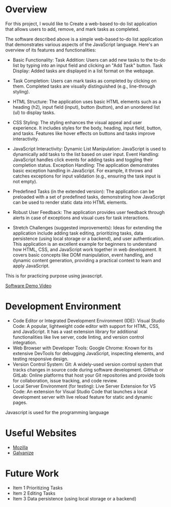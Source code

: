 # Overview

For this project, I would like to Create a web-based to-do list application that allows users to add, remove, and mark tasks as completed.

The software described above is a simple web-based to-do list application that demonstrates various aspects of the JavaScript language. Here's an overview of its features and functionalities:

* Basic Functionality:
Task Addition: Users can add new tasks to the to-do list by typing into an input field and clicking an "Add Task" button.
Task Display: Added tasks are displayed in a list format on the webpage.

* Task Completion: Users can mark tasks as completed by clicking on them. Completed tasks are visually distinguished (e.g., line-through styling).

* HTML Structure:
The application uses basic HTML elements such as a heading (h2), input field (input), button (button), and an unordered list (ul) to display tasks.

* CSS Styling:
The styling enhances the visual appeal and user experience. It includes styles for the body, heading, input field, button, and tasks. Features like hover effects on buttons and tasks improve interactivity.

* JavaScript Interactivity:
Dynamic List Manipulation: JavaScript is used to dynamically add tasks to the list based on user input.
Event Handling: JavaScript handles click events for adding tasks and toggling their completion status.
Exception Handling: The application demonstrates basic exception handling in JavaScript. For example, it throws and catches exceptions for input validation (e.g., ensuring the task input is not empty).

* Predefined Tasks (in the extended version):
The application can be preloaded with a set of predefined tasks, demonstrating how JavaScript can be used to render static data into HTML elements.

* Robust User Feedback:
The application provides user feedback through alerts in case of exceptions and visual cues for task interactions.

* Stretch Challenges (suggested improvements):
Ideas for extending the application include adding task editing, prioritizing tasks, data persistence (using local storage or a backend), and user authentication.
This application is an excellent example for beginners to understand how HTML, CSS, and JavaScript work together in web development. It covers basic concepts like DOM manipulation, event handling, and dynamic content generation, providing a practical context to learn and apply JavaScript.

This is for practicing purpose using javascript.

[Software Demo Video](https://youtu.be/f3Rj5vnbUh4)

# Development Environment

* Code Editor or Integrated Development Environment (IDE):
Visual Studio Code: A popular, lightweight code editor with support for HTML, CSS, and JavaScript. It has a vast extension library for additional functionalities like live server, code linting, and version control integration.
* Web Browser with Developer Tools:
Google Chrome: Known for its extensive DevTools for debugging JavaScript, inspecting elements, and testing responsive design.
* Version Control System:
Git: A widely-used version control system that tracks changes in source code during software development.
GitHub or GitLab: Online platforms that host your Git repositories and provide tools for collaboration, issue tracking, and code review.
* Local Server Environment (for testing):
Live Server Extension for VS Code: An extension for Visual Studio Code that launches a local development server with live reload feature for static and dynamic pages.

Javascript is used for the programming language

# Useful Websites

- [Mozilla](https://developer.mozilla.org/en-US/docs/Learn/JavaScript/First_steps/What_is_JavaScript)
- [Galvanize](https://www.galvanize.com/blog/what-is-javascript-used-for/)

# Future Work

* Item 1
Prioritizing Tasks
* Item 2
Editing Tasks
* Item 3
Data persistence (using local storage or a backend)